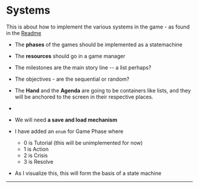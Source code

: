 # Systems 

This is about how to implement the various systems in the game - as found in the [Readme](./README.MD)

- The **phases** of the games should be implemented as a statemachine 
- The **resources** should go in a game manager 
- The milestones are the main story line -- a list perhaps? 
- The objectives - are the sequential or random? 
- The **Hand** and the **Agenda** are going to be containers like lists, and they will be anchored to the screen in their respective places. 
- 
- We will need **a save and load mechanism** 


- I have added an `enum` for Game Phase where
	- 0 is Tutorial (this will be unimplemented for now) 
	- 1 is Action
	- 2 is Crisis
	- 3 is Resolve 
- As I visualize this, this will form the basis of a state machine 

--- 
